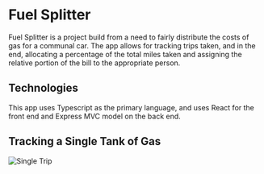 # Fuel Splitter

Fuel Splitter is a project build from a need to fairly distribute the costs of gas for a communal car. The app allows for tracking trips taken, and in the end, allocating a percentage of the total miles taken and assigning the relative portion of the bill to the appropriate person.

## Technologies

This app uses Typescript as the primary language, and uses React for the front end and Express MVC model on the back end.

## Tracking a Single Tank of Gas

![Single Trip](https://github.com/woobrendan/Fuel_Splitter/tree/main/fuel_splitter/public/single_trip.gif?raw=true)
